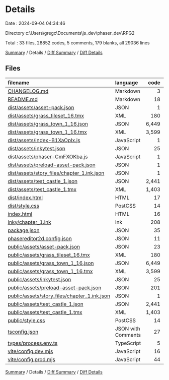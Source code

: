 # Details

Date : 2024-09-04 04:34:46

Directory c:\\Users\\gregc\\Documents\\js_dev\\phaser_dev\\RPG2

Total : 33 files,  28852 codes, 5 comments, 179 blanks, all 29036 lines

[Summary](results.md) / Details / [Diff Summary](diff.md) / [Diff Details](diff-details.md)

## Files
| filename | language | code | comment | blank | total |
| :--- | :--- | ---: | ---: | ---: | ---: |
| [CHANGELOG.md](/CHANGELOG.md) | Markdown | 3 | 0 | 2 | 5 |
| [README.md](/README.md) | Markdown | 18 | 0 | 12 | 30 |
| [dist/assets/asset-pack.json](/dist/assets/asset-pack.json) | JSON | 1 | 0 | 0 | 1 |
| [dist/assets/grass_tileset_16.tmx](/dist/assets/grass_tileset_16.tmx) | XML | 180 | 0 | 1 | 181 |
| [dist/assets/grass_town_1_16.json](/dist/assets/grass_town_1_16.json) | JSON | 6,449 | 0 | 6 | 6,455 |
| [dist/assets/grass_town_1_16.tmx](/dist/assets/grass_town_1_16.tmx) | XML | 3,599 | 0 | 1 | 3,600 |
| [dist/assets/index-B1XaOpIx.js](/dist/assets/index-B1XaOpIx.js) | JavaScript | 1 | 0 | 1 | 2 |
| [dist/assets/inkytest.json](/dist/assets/inkytest.json) | JSON | 25 | 0 | 1 | 26 |
| [dist/assets/phaser-CmFXOKba.js](/dist/assets/phaser-CmFXOKba.js) | JavaScript | 1 | 0 | 1 | 2 |
| [dist/assets/preload-asset-pack.json](/dist/assets/preload-asset-pack.json) | JSON | 1 | 0 | 0 | 1 |
| [dist/assets/story_files/chapter_1.ink.json](/dist/assets/story_files/chapter_1.ink.json) | JSON | 1 | 0 | 0 | 1 |
| [dist/assets/test_castle_1.json](/dist/assets/test_castle_1.json) | JSON | 2,441 | 0 | 1 | 2,442 |
| [dist/assets/test_castle_1.tmx](/dist/assets/test_castle_1.tmx) | XML | 1,403 | 0 | 1 | 1,404 |
| [dist/index.html](/dist/index.html) | HTML | 17 | 0 | 2 | 19 |
| [dist/style.css](/dist/style.css) | PostCSS | 14 | 0 | 2 | 16 |
| [index.html](/index.html) | HTML | 16 | 0 | 2 | 18 |
| [inky/chapter_1.ink](/inky/chapter_1.ink) | Ink | 208 | 1 | 125 | 334 |
| [package.json](/package.json) | JSON | 35 | 0 | 1 | 36 |
| [phasereditor2d.config.json](/phasereditor2d.config.json) | JSON | 11 | 0 | 0 | 11 |
| [public/assets/asset-pack.json](/public/assets/asset-pack.json) | JSON | 23 | 0 | 0 | 23 |
| [public/assets/grass_tileset_16.tmx](/public/assets/grass_tileset_16.tmx) | XML | 180 | 0 | 1 | 181 |
| [public/assets/grass_town_1_16.json](/public/assets/grass_town_1_16.json) | JSON | 6,449 | 0 | 6 | 6,455 |
| [public/assets/grass_town_1_16.tmx](/public/assets/grass_town_1_16.tmx) | XML | 3,599 | 0 | 1 | 3,600 |
| [public/assets/inkytest.json](/public/assets/inkytest.json) | JSON | 25 | 0 | 1 | 26 |
| [public/assets/preload-asset-pack.json](/public/assets/preload-asset-pack.json) | JSON | 201 | 0 | 0 | 201 |
| [public/assets/story_files/chapter_1.ink.json](/public/assets/story_files/chapter_1.ink.json) | JSON | 1 | 0 | 0 | 1 |
| [public/assets/test_castle_1.json](/public/assets/test_castle_1.json) | JSON | 2,441 | 0 | 1 | 2,442 |
| [public/assets/test_castle_1.tmx](/public/assets/test_castle_1.tmx) | XML | 1,403 | 0 | 1 | 1,404 |
| [public/style.css](/public/style.css) | PostCSS | 14 | 0 | 2 | 16 |
| [tsconfig.json](/tsconfig.json) | JSON with Comments | 27 | 2 | 0 | 29 |
| [types/process.env.ts](/types/process.env.ts) | TypeScript | 5 | 2 | 1 | 8 |
| [vite/config.dev.mjs](/vite/config.dev.mjs) | JavaScript | 16 | 0 | 2 | 18 |
| [vite/config.prod.mjs](/vite/config.prod.mjs) | JavaScript | 44 | 0 | 4 | 48 |

[Summary](results.md) / Details / [Diff Summary](diff.md) / [Diff Details](diff-details.md)